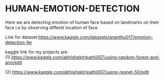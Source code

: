 # HUMAN-EMOTION-DETECTION
Here we are detecting emotion of human face based on landmarks on their face i.e by observing differet location of face.  

Link for dataset:https://www.kaggle.com/datasets/ananthu017/emotion-detection-fer  

kaggle link for my projects are:(1).https://www.kaggle.com/abhishektripathi007/using-random-forest-and-ann/edit  

(2).https://www.kaggle.com/abhishektripathi007/using-resnet-50/edit
